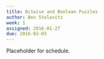 ```yaml
---
title: Bitwise and Boolean Puzzles
author: Ben Stolovitz
week: 1
assigned: 2016-01-27
due: 2016-02-03
---
```


Placeholder for schedule.